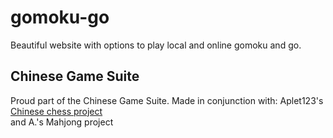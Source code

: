 # gomoku-go

Beautiful website with options to play local and online gomoku and go.

## Chinese Game Suite
Proud part of the Chinese Game Suite. Made in conjunction with:
Aplet123's [Chinese chess project](https://github.com/Aplet123/chinese-chess/blob/master/README.md)  
and A.'s Mahjong project
